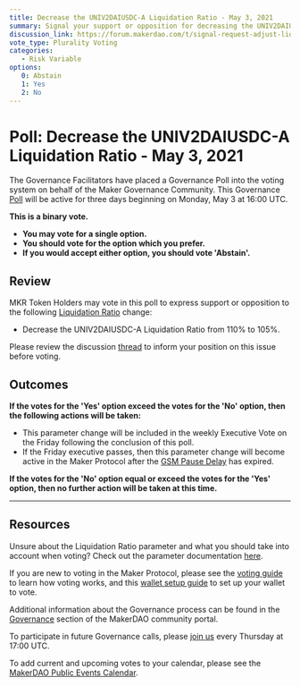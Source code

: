 ```yaml
---
title: Decrease the UNIV2DAIUSDC-A Liquidation Ratio - May 3, 2021
summary: Signal your support or opposition for decreasing the UNIV2DAIUSDC-A Liquidation Ratio to from 110% to 105%.
discussion_link: https://forum.makerdao.com/t/signal-request-adjust-liquidation-ratio-for-uni-v2-dai-usdc-a-vault-type/7444
vote_type: Plurality Voting
categories:
   - Risk Variable
options:
   0: Abstain
   1: Yes
   2: No
---
```

# Poll: Decrease the UNIV2DAIUSDC-A Liquidation Ratio - May 3, 2021

The Governance Facilitators have placed a Governance Poll into the voting system on behalf of the Maker Governance Community. This Governance [Poll](https://community-development.makerdao.com/en/learn/governance/on-chain-gov) will be active for three days beginning on Monday, May 3 at 16:00 UTC.

**This is a binary vote.**
- **You may vote for a single option.**
- **You should vote for the option which you prefer.**
- **If you would accept either option, you should vote 'Abstain'.**

## Review

MKR Token Holders may vote in this poll to express support or opposition to the following [Liquidation Ratio](https://community-development.makerdao.com/en/learn/governance/param-liquidation-ratio) change:
* Decrease the UNIV2DAIUSDC-A Liquidation Ratio from 110% to 105%.

Please review the discussion [thread](https://forum.makerdao.com/t/signal-request-adjust-liquidation-ratio-for-uni-v2-dai-usdc-a-vault-type/7444) to inform your position on this issue before voting.

## Outcomes

**If the votes for the 'Yes' option exceed the votes for the 'No' option, then the following actions will be taken:**
* This parameter change will be included in the weekly Executive Vote on the Friday following the conclusion of this poll.
* If the Friday executive passes, then this parameter change will become active in the Maker Protocol after the [GSM Pause Delay](https://community-development.makerdao.com/en/learn/governance/param-gsm-pause-delay) has expired.

**If the votes for the 'No' option equal or exceed the votes for the 'Yes' option, then no further action will be taken at this time.**

---

## Resources

Unsure about the Liquidation Ratio parameter and what you should take into account when voting? Check out the parameter documentation [here](https://community-development.makerdao.com/en/learn/governance/param-liquidation-ratio).

If you are new to voting in the Maker Protocol, please see the [voting guide](https://community-development.makerdao.com/en/learn/governance/how-voting-works/) to learn how voting works, and this [wallet setup guide](https://community-development.makerdao.com/en/learn/governance/voting-setup/) to set up your wallet to vote.

Additional information about the Governance process can be found in the [Governance](https://community-development.makerdao.com/en/learn/governance) section of the MakerDAO community portal.

To participate in future Governance calls, please [join us](https://github.com/makerdao/community/tree/master/governance/governance-and-risk-meetings) every Thursday at 17:00 UTC.

To add current and upcoming votes to your calendar, please see the [MakerDAO Public Events Calendar](https://calendar.google.com/calendar/embed?src=makerdao.com_3efhm2ghipksegl009ktniomdk%40group.calendar.google.com&ctz=UTC&mode=week&showCalendars=0&showPrint=0).
